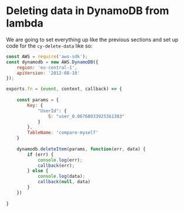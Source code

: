# Deleting data in DynamoDB from lambda

We are going to set everything up like the previous sections and set up code for the `cy-delete-data` like so:

```js
const AWS = require('aws-sdk');
const dynamodb = new AWS.DynamoDB({
    region: 'eu-central-1',
    apiVersion: '2012-08-10'
});

exports.fn = (event, context, callback) => {
    
    const params = {
        Key: {
            "UserId": {
                S: "user_0.06768033925361383"
            }
        },
        TableName: 'compare-myself'
    }
    
    dynamodb.deleteItem(params, function(err, data) {
        if (err) {
            console.log(err);
            callback(err);
        } else {
            console.log(data);
            callback(null, data)
        }
    })
    
}
```